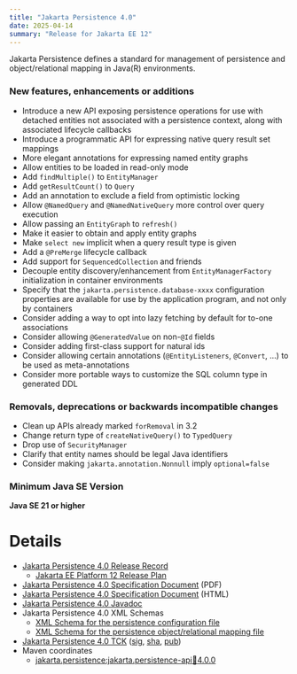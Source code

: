 ```yaml
---
title: "Jakarta Persistence 4.0"
date: 2025-04-14
summary: "Release for Jakarta EE 12"
---
```

Jakarta Persistence defines a standard for management of persistence
and object/relational mapping in Java(R) environments.

### New features, enhancements or additions

- Introduce a new API exposing persistence operations for use with detached entities not associated with a persistence context, along with associated lifecycle callbacks
- Introduce a programmatic API for expressing native query result set mappings
- More elegant annotations for expressing named entity graphs
- Allow entities to be loaded in read-only mode
- Add `findMultiple()` to `EntityManager`
- Add `getResultCount()` to `Query`
- Add an annotation to exclude a field from optimistic locking
- Allow `@NamedQuery` and `@NamedNativeQuery` more control over query execution
- Allow passing an `EntityGraph` to `refresh()`
- Make it easier to obtain and apply entity graphs
- Make `select new` implicit when a query result type is given
- Add a `@PreMerge` lifecycle callback
- Add support for `SequencedCollection` and friends
- Decouple entity discovery/enhancement from `EntityManagerFactory` initialization in container environments
- Specify that the `jakarta.persistence.database-xxxx` configuration properties are available for use by the application program, and not only by containers
- Consider adding a way to opt into lazy fetching by default for to-one associations
- Consider allowing `@GeneratedValue` on non-`@Id` fields
- Consider adding first-class support for natural ids
- Consider allowing certain annotations (`@EntityListeners`, `@Convert`, ...) to be used as meta-annotations
- Consider more portable ways to customize the SQL column type in generated DDL

### Removals, deprecations or backwards incompatible changes

- Clean up APIs already marked `forRemoval` in 3.2
- Change return type of `createNativeQuery()` to `TypedQuery`
- Drop use of `SecurityManager`
- Clarify that entity names should be legal Java identifiers
- Consider making `jakarta.annotation.Nonnull` imply `optional=false`

### Minimum Java SE Version

**Java SE 21 or higher**

# Details

* [Jakarta Persistence 4.0 Release Record](https://projects.eclipse.org/projects/ee4j.jpa/releases/4.0)
    * [Jakarta EE Platform 12 Release Plan](https://jakartaee.github.io/platform/jakartaee12/JakartaEE11ReleasePlan)
* [Jakarta Persistence 4.0 Specification Document](./jakarta-persistence-spec-4.0.pdf) (PDF)
* [Jakarta Persistence 4.0 Specification Document](./jakarta-persistence-spec-4.0.html) (HTML)
* [Jakarta Persistence 4.0 Javadoc](./apidocs)
* Jakarta Persistence 4.0 XML Schemas
    * [XML Schema for the persistence configuration file](https://jakarta.ee/xml/ns/persistence/persistence_4.0.xsd)
    * [XML Schema for the persistence object/relational mapping file](https://jakarta.ee/xml/ns/persistence/orm/orm_4.0.xsd)
* [Jakarta Persistence 4.0 TCK](https://download.eclipse.org/jakartaee/persistence/4.0/jakarta-persistence-tck-4.0.0.zip)  ([sig](https://download.eclipse.org/jakartaee/persistence/4.0/jakarta-persistence-tck-4.0.0.zip.sig),  [sha](https://download.eclipse.org/jakartaee/persistence/4.0/jakarta-persistence-tck-4.0.0.zip.sha256),  [pub](https://jakarta.ee/specifications/jakartaee-spec-committee.pub))
* Maven coordinates
    * [jakarta.persistence:jakarta.persistence-api:jar:4.0.0](https://central.sonatype.com/artifact/jakarta.persistence/jakarta.persistence-api/4.0.0/jar)
